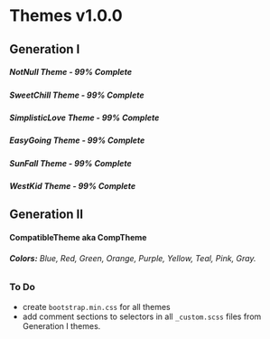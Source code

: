 # Themes v1.0.0

## Generation I
##### NotNull Theme - 99% Complete
##### SweetChill Theme - 99% Complete
##### SimplisticLove Theme - 99% Complete
##### EasyGoing Theme - 99% Complete
##### SunFall Theme - 99% Complete
##### WestKid Theme - 99% Complete

## Generation II
#### CompatibleTheme aka CompTheme
###### **Colors:** Blue, Red, Green, Orange, Purple, Yellow, Teal, Pink, Gray.

### To Do
- create ```bootstrap.min.css``` for all themes
- add comment sections to selectors in all ```_custom.scss``` files from Generation I themes.